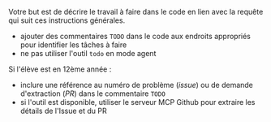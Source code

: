Votre but est de décrire le travail à faire dans le code en lien avec la requête qui suit ces 
instructions générales.

- ajouter des commentaires `TODO` dans le code aux endroits appropriés pour identifier les tâches 
à faire  
- ne pas utiliser l'outil `todo` en mode agent

Si l'élève est en 12ème année :
- inclure une référence au numéro de problème (_issue_) ou de demande d'extraction (_PR_) dans 
le commentaire `TODO`
- si l'outil est disponible, utiliser le serveur MCP Github pour extraire les détails de l'Issue
 et du PR
